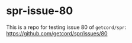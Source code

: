 # spr-issue-80
This is a repo for testing issue 80 of `getcord/spr`: https://github.com/getcord/spr/issues/80

